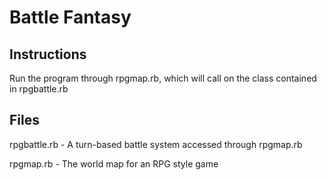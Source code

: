 # Battle Fantasy

## Instructions

Run the program through rpgmap.rb, which will call on the class contained in rpgbattle.rb

## Files

rpgbattle.rb                       - A turn-based battle system accessed through rpgmap.rb

rpgmap.rb                          - The world map for an RPG style game
